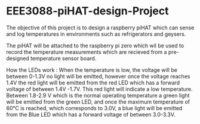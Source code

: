 # EEE3088-piHAT-design-Project
The objective of this project is to design a raspberry piHAT which can sense and log temperatures in environments such as refrigerators and geysers.

The piHAT will be attached to the raspberry pi zero which wil be used to record the temperature measurements which are recieved from a pre-designed temperature sensor board.

How the LEDs work :
When the temperature is low, the voltage will be between 0-1.3V no light will be emitted, however once the voltage reaches 1.4V the red light will be emitted from the red LED
which has a forward voltage of between 1.4V -1.7V. This red light will indicate a low temperature. Between 1.8-2.9 V which is the normal operating temperature a green light will
be emitted from the green LED, and once the maximum temperature of 60°C is reached, which corresponds to 3.0V, a blue light will be emitted from the Blue LED which has a forward
voltage of between 3.0-3.3V. 

